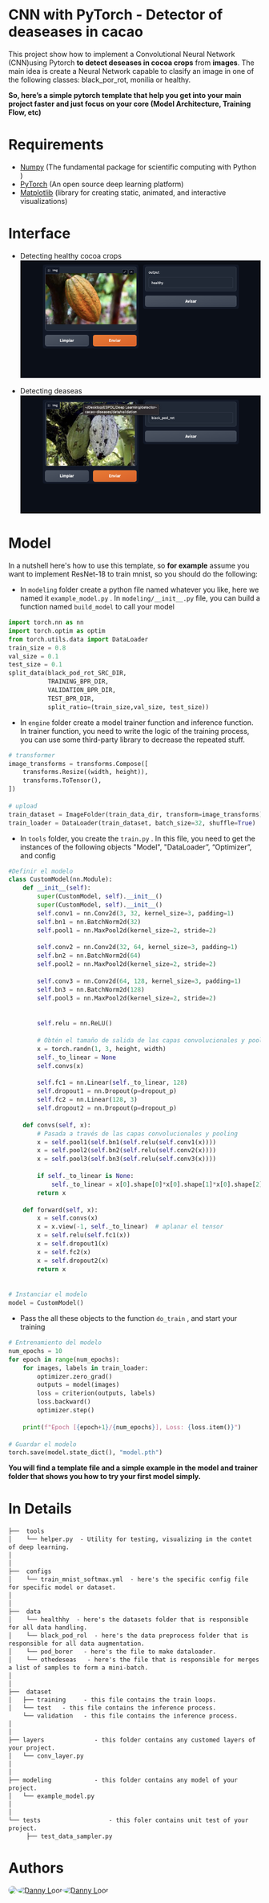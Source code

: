 # CNN with PyTorch - Detector of deaseases in cacao
This project show how to implement a Convolutional Neural Network (CNN)using Pytorch **to detect deseases in cocoa crops** from **images**. 
The main idea is create a Neural Network capable to clasify an image in one of the following classes: black_por_rot, monilia or healthy.

**So, here’s a simple pytorch template that help you get into your main project faster and just focus on your core (Model Architecture, Training Flow, etc)**



# Requirements
- [Numpy](https://numpy.org/) (The fundamental package for scientific computing with Python
)
- [PyTorch](https://pytorch.org/) (An open source deep learning platform) 
- [Matplotlib](https://matplotlib.org/) (library for creating static, animated, and interactive visualizations)

# Interface
- Detecting healthy cocoa crops
![healthy](output/1.png)



- Detecting deaseas
![healthy](output/2.png)

# Model



In a nutshell here's how to use this template, so **for example** assume you want to implement ResNet-18 to train mnist, so you should do the following:
- In `modeling`  folder create a python file named whatever you like, here we named it `example_model.py` . In `modeling/__init__.py` file, you can build a function named `build_model` to call your model

```python
import torch.nn as nn
import torch.optim as optim
from torch.utils.data import DataLoader
train_size = 0.8
val_size = 0.1
test_size = 0.1
split_data(black_pod_rot_SRC_DIR,
           TRAINING_BPR_DIR,
           VALIDATION_BPR_DIR,
           TEST_BPR_DIR,
           split_ratio=(train_size,val_size, test_size))
``` 

   
- In `engine`  folder create a model trainer function and inference function. In trainer function, you need to write the logic of the training process, you can use some third-party library to decrease the repeated stuff.

```python
# transformer
image_transforms = transforms.Compose([
    transforms.Resize((width, height)),
    transforms.ToTensor(),
])

# upload
train_dataset = ImageFolder(train_data_dir, transform=image_transforms)
train_loader = DataLoader(train_dataset, batch_size=32, shuffle=True)
```

- In `tools`  folder, you create the `train.py` .  In this file, you need to get the instances of the following objects "Model",  "DataLoader”, “Optimizer”, and config
```python
#Definir el modelo
class CustomModel(nn.Module):
    def __init__(self):
        super(CustomModel, self).__init__()
        super(CustomModel, self).__init__()
        self.conv1 = nn.Conv2d(3, 32, kernel_size=3, padding=1)
        self.bn1 = nn.BatchNorm2d(32)
        self.pool1 = nn.MaxPool2d(kernel_size=2, stride=2)

        self.conv2 = nn.Conv2d(32, 64, kernel_size=3, padding=1)
        self.bn2 = nn.BatchNorm2d(64)
        self.pool2 = nn.MaxPool2d(kernel_size=2, stride=2)

        self.conv3 = nn.Conv2d(64, 128, kernel_size=3, padding=1)
        self.bn3 = nn.BatchNorm2d(128)
        self.pool3 = nn.MaxPool2d(kernel_size=2, stride=2)


        self.relu = nn.ReLU()

        # Obtén el tamaño de salida de las capas convolucionales y pooling
        x = torch.randn(1, 3, height, width)
        self._to_linear = None
        self.convs(x)

        self.fc1 = nn.Linear(self._to_linear, 128) 
        self.dropout1 = nn.Dropout(p=dropout_p) 
        self.fc2 = nn.Linear(128, 3)
        self.dropout2 = nn.Dropout(p=dropout_p)

    def convs(self, x):
        # Pasada a través de las capas convolucionales y pooling
        x = self.pool1(self.bn1(self.relu(self.conv1(x))))
        x = self.pool2(self.bn2(self.relu(self.conv2(x))))
        x = self.pool3(self.bn3(self.relu(self.conv3(x))))

        if self._to_linear is None:
            self._to_linear = x[0].shape[0]*x[0].shape[1]*x[0].shape[2]
        return x

    def forward(self, x):
        x = self.convs(x)
        x = x.view(-1, self._to_linear)  # aplanar el tensor
        x = self.relu(self.fc1(x))
        x = self.dropout1(x)
        x = self.fc2(x)
        x = self.dropout2(x)
        return x


# Instanciar el modelo
model = CustomModel()
```

- Pass the all these objects to the function `do_train` , and start your training
```python
# Entrenamiento del modelo
num_epochs = 10
for epoch in range(num_epochs):
    for images, labels in train_loader:
        optimizer.zero_grad()
        outputs = model(images)
        loss = criterion(outputs, labels)
        loss.backward()
        optimizer.step()

    print(f"Epoch [{epoch+1}/{num_epochs}], Loss: {loss.item()}")

# Guardar el modelo
torch.save(model.state_dict(), "model.pth")
```

**You will find a template file and a simple example in the model and trainer folder that shows you how to try your first model simply.**


# In Details
```
├──  tools
│    └── helper.py  - Utility for testing, visualizing in the contet of deep learning.
│
│
├──  configs  
│    └── train_mnist_softmax.yml  - here's the specific config file for specific model or dataset.
│ 
│
├──  data  
│    └── healthhy  - here's the datasets folder that is responsible for all data handling.
│    └── black_pod_rol  - here's the data preprocess folder that is responsible for all data augmentation.
│    └── pod_borer   - here's the file to make dataloader.
│    └── othedeseas   - here's the file that is responsible for merges a list of samples to form a mini-batch.
│
│
├──  dataset
│   ├── training     - this file contains the train loops.
│   └── test   - this file contains the inference process.
    └── validation   - this file contains the inference process.
│
│
├── layers              - this folder contains any customed layers of your project.
│   └── conv_layer.py
│
│
├── modeling            - this folder contains any model of your project.
│   └── example_model.py
│ 
│ 
└── tests					- this foler contains unit test of your project.
     ├── test_data_sampler.py
```




# Authors
<div style="display: flex; ">
<a title="Diego Zambrano" href="https://github.com/dizamfi">
<img src="https://avatars.githubusercontent.com/u/69157845?v=4" width="60" style="border-radius: 50%"/>
</a>



<a title="Johan Gilces Reyes" href="https://github.com/jjgilces">
<img src="https://avatars3.githubusercontent.com/u/59465061?s=400&u=90d64167df934f58e7e1e7f5ccaba9fa6d2581cb&v=44" alt="" width="60" style="border-radius: 50%"/>
</a>

<a title="Erwin Medina" href="https://github.com/Erwing23">
<img src="https://avatars.githubusercontent.com/u/50648460?v=4" alt="Danny Loor" width="60" style="border-radius: 50%"/>
</a>

<a title="Axcel Espinoza" href="https://github.com/eapb99">
<img src="https://avatars1.githubusercontent.com/u/62962507?s=400&v=4" alt="Danny Loor" width="60" style="border-radius: 50%"/>
</a>
</div>





